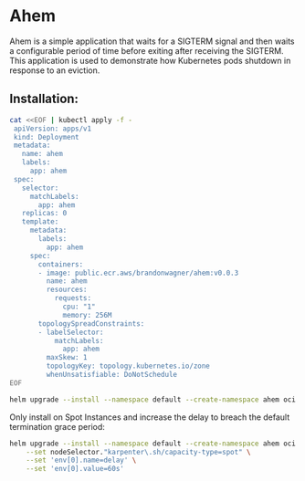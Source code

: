 # Ahem

Ahem is a simple application that waits for a SIGTERM signal and then waits a configurable period of time before exiting after receiving the SIGTERM. This application is used to demonstrate how Kubernetes pods shutdown in response to an eviction.

## Installation:

```bash
cat <<EOF | kubectl apply -f -
 apiVersion: apps/v1
 kind: Deployment
 metadata:
   name: ahem
   labels:
     app: ahem
 spec:
   selector:
     matchLabels:
       app: ahem
   replicas: 0
   template:
     metadata:
       labels:
         app: ahem
     spec:
       containers:
       - image: public.ecr.aws/brandonwagner/ahem:v0.0.3
         name: ahem
         resources:
           requests:
             cpu: "1"
             memory: 256M
       topologySpreadConstraints:
       - labelSelector:
           matchLabels:
             app: ahem
         maxSkew: 1
         topologyKey: topology.kubernetes.io/zone
         whenUnsatisfiable: DoNotSchedule
EOF
```


```bash
helm upgrade --install --namespace default --create-namespace ahem oci://public.ecr.aws/brandonwagner/ahem --version 0.0.3
```

Only install on Spot Instances and increase the delay to breach the default termination grace period:

```bash
helm upgrade --install --namespace default --create-namespace ahem oci://public.ecr.aws/brandonwagner/ahem --version 0.0.3 \
    --set nodeSelector."karpenter\.sh/capacity-type=spot" \
    --set 'env[0].name=delay' \
    --set 'env[0].value=60s'
```
